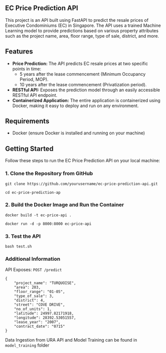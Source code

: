 ## EC Price Prediction API

This project is an API built using FastAPI to predict the resale prices of Executive Condominiums (EC) in Singapore. The API uses a trained Machine Learning model to provide predictions based on various property attributes such as the project name, area, floor range, type of sale, district, and more.

## Features

- **Price Prediction:** The API predicts EC resale prices at two specific points in time:
  - 5 years after the lease commencement (Minimum Occupancy Period, MOP).
  - 10 years after the lease commencement (Privatization period).
- **RESTful API:** Exposes the prediction model through an easily accessible RESTful API endpoint.
- **Containerized Application:** The entire application is containerized using Docker, making it easy to deploy and run on any environment.

## Requirements

- Docker (ensure Docker is installed and running on your machine)

## Getting Started

Follow these steps to run the EC Price Prediction API on your local machine:

### 1. Clone the Repository from GitHub

`git clone https://github.com/yourusername/ec-price-prediction-api.git`

`cd ec-price-prediction-ap `

### 2. Build the Docker Image and Run the Container

`docker build -t ec-price-api .`

`docker run -d -p 8000:8000 ec-price-api`

### 3. Test the API

`bash test.sh`

### Additional Information

API Exposes: `POST /predict`

```
{
    "project_name": "TURQUOISE",
    "area": 203,
    "floor_range": "01-05",
    "type_of_sale": 3,
    "district": 4,
    "street": "COVE DRIVE",
    "no_of_units": 1,
    "latitude": 24997.82171918,
    "longitude": 28392.53051557,
    "lease_year": "2007",
    "contract_date": "0715"
}
```
Data Ingestion from URA API and Model Training can be found in `model_training` folder
